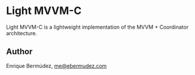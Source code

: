 # Light MVVM-C

Light MVVM-C is a lightweight implementation of the MVVM + Coordinator architecture.

## Author

Enrique Bermúdez, me@ebermudez.com

